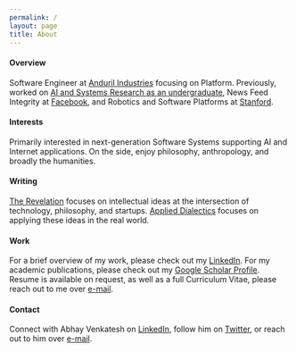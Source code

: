 ```yaml
---
permalink: /
layout: page
title: About
---
```


#### Overview

Software Engineer at [Anduril Industries](https://anduril.com/) focusing on Platform.
Previously, worked on [AI and Systems Research as an undergraduate](https://scholar.google.com/citations?user=Inp7zBgAAAAJ&hl=en),
News Feed Integrity at [Facebook](https://engineering.fb.com/), and Robotics and Software Platforms at [Stanford](https://www.stanford.edu/).

#### Interests

Primarily interested in next-generation Software Systems supporting AI and Internet applications. On the side, enjoy
philosophy, anthropology, and broadly the humanities.

#### Writing

[The Revelation](https://abhayvenkatesh.substack.com/) focuses on intellectual ideas at the intersection of technology,
philosophy, and startups. [Applied Dialectics](https://applieddialectics.substack.com/) focuses on applying these ideas in the real world.

#### Work

For a brief overview of my work, please check out my [LinkedIn](https://www.linkedin.com/in/abhayvenkatesh/). For my
academic publications, please check out my [Google Scholar Profile](https://scholar.google.com/citations?user=Inp7zBgAAAAJ&hl=en). Resume is
available on request, as well as a full Curriculum Vitae, please reach out to me over [e-mail](mailto:abhay.venkatesh@gmail.com).

#### Contact

Connect with Abhay Venkatesh on [LinkedIn](https://www.linkedin.com/in/abhayvenkatesh/), follow him on [Twitter](https://twitter.com/AbhayVenkatesh1),
or reach out to him over [e-mail](mailto:abhay.venkatesh@gmail.com).